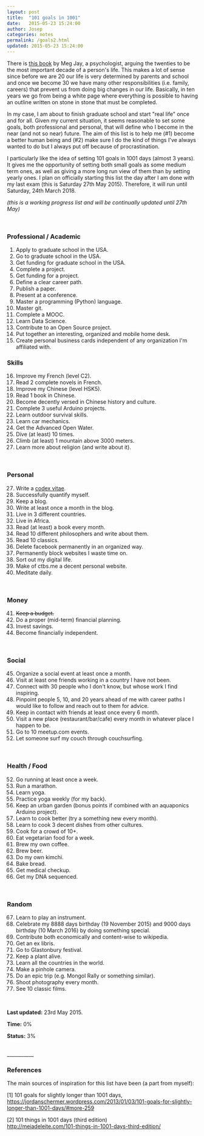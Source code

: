 ```yaml
---
layout: post
title:  "101 goals in 1001"
date:   2015-05-23 15:24:00
author: Josep
categories: notes
permalink: /goals2.html
updated: 2015-05-23 15:24:00
---
```

There is [this book](http://www.amazon.es/gp/product/0446561754/ref=as_li_ss_tl?ie=UTF8&camp=3626&creative=24822&creativeASIN=0446561754&linkCode=as2&tag=ctbs-21) by Meg Jay, a psychologist, arguing the twenties to be the most important decade of a person's life. This makes a lot of sense since before we are 20 our life is very determined by parents and school and once we become 30 we have many other responsibilities (i.e. family, careers) that prevent us from doing big changes in our life. Basically, in ten years we go from being a white page where everything is possible to having an outline written on stone in stone that must be completed.

In my case, I am about to finish graduate school and start "real life" once and for all. Given my current situation, it seems reasonable to set some goals, both professional and personal, that will define who I become in the near (and not so near) future. The aim of this list is to help me (#1) become a better human being and (#2) make sure I do the kind of things I've always wanted to do but I always put off because of procrastination. 	

I particularly like the idea of setting 101 goals in 1001 days (almost 3 years). It gives me the opportunity of setting both small goals as some medium term ones, as well as giving a more long run view of them than by setting yearly ones. I plan on officially starting this list the day after I am done with my last exam (this is Saturday 27th May 2015). Therefore, it will run until  Saturday, 24th March 2018.

*(this is a working progress list and will be continually updated until 27th May)*

</br>


### **Professional / Academic**

1. Apply to graduate school in the USA.
2. Go to graduate school in the USA. 
3. Get funding for graduate school in the USA. 
4. Complete a project. 
5. Get funding for a project.
6. Define a clear career path. 
7. Publish a paper. 
8. Present at a conference. 
9. Master a programming (Python) language. 
10. Master git. 
11. Complete a MOOC. 
12. Learn Data Science. 
13. Contribute to an Open Source project. 
14. Put together an interesting, organized and mobile home desk.
15. Create personal business cards independent of any organization I'm affiliated with. 

### **Skills**

16. Improve my French (level C2).
17. Read 2 complete novels in French.
17. Improve my Chinese (level HSK5).
18. Read 1 book in Chinese.
19. Become decently versed in Chinese history and culture. 
20. Complete 3 useful Arduino projects. 
21. Learn outdoor survival skills.
22. Learn car mechanics. 
23. Get the Advanced Open Water.
24. Dive (at least) 10 times.
25. Climb (at least) 1 mountain above 3000 meters.
26. Learn more about religion (and write about it).


</br>

### **Personal**
27. Write a [codex vitae](https://github.com/busterbenson/public/blob/master/Codex.md).
28. Successfully quantify myself. 
29. Keep a blog.
30. Write at least once a month in the blog. 
31. Live in 3 different countries.
32. Live in Africa. 
33. Read (at least) a book every month.
34. Read 10 different philosophers and write about them.  
35. Read 10 classics.
36. Delete facebook permanently in an organized way.
37. Permanently block websites I waste time on.
38. Sort out my digital life.
39. Make of ctbs.me a decent personal website. 
40. Meditate daily. 

</br>

### **Money**
41. ~~Keep a budget.~~
42. Do a proper (mid-term) financial planning.
43. Invest savings.
44. Become financially independent.

</br>

### **Social**
45. Organize a social event at least once a month.
46. Visit at least one friends working in a country I have not been.
47. Connect with 30 people who I don't know, but whose work I find inspiring.
48. Pinpoint people 5, 10, and 20 years ahead of me with career paths I would like to follow and reach out to them for advice. 
49. Keep in contact with friends at least once every 6 month. 
6. Visit a new place (restaurant/bar/cafe) every month in whatever place I happen to be.
50. Go to 10 meetup.com events. 
51. Let someone surf my couch through couchsurfing. 

</br>

### **Health / Food**
52. Go running at least once a week.
53. Run a marathon.
54. Learn yoga.
55. Practice yoga weekly (for my back).
56. Keep an urban garden (bonus points if combined with an aquaponics Arduino project).
57. Learn to cook better (try a something new every month).
58. Learn to cook 3 decent dishes from other cultures.
59. Cook for a crowd of 10+.
60. Eat vegetarian food for a week.
61. Brew my own coffee.
62. Brew beer.
63. Do my own kimchi.
64. Bake bread. 
65. Get medical checkup. 
66. Get my DNA sequenced.

</br>

### **Random**
67. Learn to play an instrument.
68. Celebrate my 8888 days birthday (19 November 2015) and 9000 days birthday (10 March 2016) by doing something special.
69. Contribute both economically and content-wise to wikipedia.
70. Get an ex libris.
71. Go to Glastonbury festival.
72. Keep a plant alive. 
73. Learn all the countries in the world. 
74. Make a pinhole camera.
75. Do an epic trip (e.g. Mongol Rally or something similar).
76. Shoot photography every month. 
77. See 10 classic films. 

</br>

**Last updated:** 23rd May 2015.

**Time:** 0%

**Status:** 3%


</br>
___________
</br>

### **References**

The main sources of inspiration for this list have been (a part from myself):

[1] 101 goals for slightly longer than 1001 days, </br>
https://jordanschermer.wordpress.com/2013/01/03/101-goals-for-slightly-longer-than-1001-days/#more-259

[2] 101 things in 1001 days (third edition) </br>
http://meiadeleite.com/101-things-in-1001-days-third-edition/
